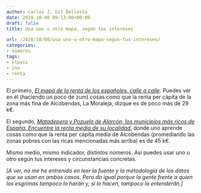 ```yaml
---
author: Carlos J. Gil Bellosta
date: 2020-10-08 09:13:00+00:00
draft: false
title: Usa uno u otro mapa, según tus intereses

url: /2020/10/08/usa-uno-u-otro-mapa-segun-tus-intereses/
categories:
- números
tags:
- elpaís
- ine
- renta
---
```





El primero, _[El mapa de la renta de los españoles, calle a calle](https://elpais.com/economia/2019/09/11/actualidad/1568217626_928704.html)_. Puedes ver en él (haciendo un poco de zum) cosas como que la renta per cápita de la zona más fina de Alcobendas, La Moraleja, dizque es de poco más de 29 k€.







El segundo, _[Matadepera y Pozuelo de Alarcón, los municipios más ricos de España. Encuentre la renta media de su localidad](https://elpais.com/economia/2020-10-06/buscador-matadepera-y-pozuelo-de-alarcon-los-municipios-mas-ricos-de-espana-encuentre-la-renta-media-de-su-municipio.html)_, donde uno aprende cosas como que la renta per cápita media de Alcobendas (promediando las zonas pobres con las ricas mencionadas más arriba) es de 45 k€.







Mismo medio, mismo indicador, distintos números. Así puedes usar uno u otro según tus intereses y circunstancias concretas.







_[A ver, no me he entrenido en leer la fuente y la metodología de los datos que se usan en ambos casos. Pero da igual porque la gente frente a quien los esgrimas tampoco lo harán y, si lo hacen, tampoco la entenderán.]_



